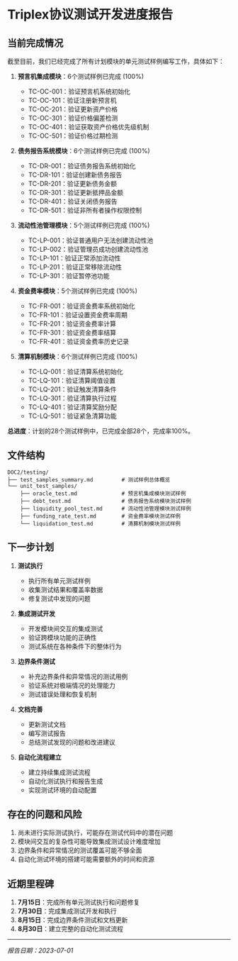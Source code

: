 # Triplex协议测试开发进度报告

## 当前完成情况

截至目前，我们已经完成了所有计划模块的单元测试样例编写工作，具体如下：

1. **预言机集成模块**：6个测试样例已完成 (100%)
   - TC-OC-001：验证预言机系统初始化
   - TC-OC-101：验证注册新预言机
   - TC-OC-201：验证更新资产价格
   - TC-OC-301：验证价格偏差检测
   - TC-OC-401：验证获取资产价格优先级机制
   - TC-OC-501：验证价格过期检测

2. **债务报告系统模块**：6个测试样例已完成 (100%)
   - TC-DR-001：验证债务报告系统初始化
   - TC-DR-101：验证创建新债务报告
   - TC-DR-201：验证更新债务金额
   - TC-DR-301：验证更新抵押品金额
   - TC-DR-401：验证关闭债务报告
   - TC-DR-501：验证非所有者操作权限控制

3. **流动性池管理模块**：5个测试样例已完成 (100%)
   - TC-LP-001：验证普通用户无法创建流动性池
   - TC-LP-002：验证管理员成功创建流动性池
   - TC-LP-101：验证正常添加流动性
   - TC-LP-201：验证正常移除流动性
   - TC-LP-301：验证暂停池功能

4. **资金费率模块**：5个测试样例已完成 (100%)
   - TC-FR-001：验证资金费率系统初始化
   - TC-FR-101：验证设置资金费率周期
   - TC-FR-201：验证资金费率计算
   - TC-FR-301：验证资金费率结算
   - TC-FR-401：验证资金费率历史记录

5. **清算机制模块**：6个测试样例已完成 (100%)
   - TC-LQ-001：验证清算系统初始化
   - TC-LQ-101：验证清算阈值设置
   - TC-LQ-201：验证触发清算条件
   - TC-LQ-301：验证清算执行过程
   - TC-LQ-401：验证清算奖励分配
   - TC-LQ-501：验证紧急清算功能

**总进度**：计划的28个测试样例中，已完成全部28个，完成率100%。

## 文件结构

```
DOC2/testing/
├── test_samples_summary.md         # 测试样例总体概览
└── unit_test_samples/
    ├── oracle_test.md              # 预言机集成模块测试样例
    ├── debt_test.md                # 债务报告系统模块测试样例
    ├── liquidity_pool_test.md      # 流动性池管理模块测试样例
    ├── funding_rate_test.md        # 资金费率模块测试样例
    └── liquidation_test.md         # 清算机制模块测试样例
```

## 下一步计划

1. **测试执行**
   - 执行所有单元测试样例
   - 收集测试结果和覆盖率数据
   - 修复测试中发现的问题

2. **集成测试开发**
   - 开发模块间交互的集成测试
   - 验证跨模块功能的正确性
   - 测试系统在各种条件下的整体行为

3. **边界条件测试**
   - 补充边界条件和异常情况的测试用例
   - 验证系统对极端情况的处理能力
   - 测试错误处理和恢复机制

4. **文档完善**
   - 更新测试文档
   - 编写测试报告
   - 总结测试发现的问题和改进建议

5. **自动化流程建立**
   - 建立持续集成测试流程
   - 自动化测试执行和报告生成
   - 实现测试环境的自动配置

## 存在的问题和风险

1. 尚未进行实际测试执行，可能存在测试代码中的潜在问题
2. 模块间交互的复杂性可能导致集成测试设计难度增加
3. 边界条件和异常情况的测试覆盖可能不够全面
4. 自动化测试环境的搭建可能需要额外的时间和资源

## 近期里程碑

1. **7月15日**：完成所有单元测试执行和问题修复
2. **7月30日**：完成集成测试开发和执行
3. **8月15日**：完成边界条件测试和文档更新
4. **8月30日**：建立完整的自动化测试流程

---

*报告日期：2023-07-01* 